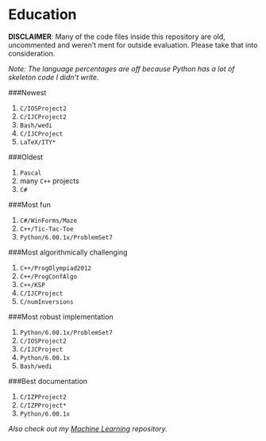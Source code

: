 # Education

**DISCLAIMER**: Many of the code files inside this repository are old, uncommented and weren’t ment for outside evaluation. Please take that into consideration.

*Note: The language percentages are off because Python has a lot of skeleton code I didn’t write.*

###Newest

1. `C/IOSProject2`
2. `C/IJCProject2`
3. `Bash/wedi`
4. `C/IJCProject`
5. `LaTeX/ITY*`

###Oldest

1. `Pascal`
2. many `C++` projects
3. `C#`

###Most fun

1. `C#/WinForms/Maze`
2. `C++/Tic-Tac-Toe`
3. `Python/6.00.1x/ProblemSet7`

###Most algorithmically challenging

1. `C++/ProgOlympiad2012`
2. `C++/ProgConfAlgo`
3. `C++/KSP`
4. `C/IJCProject`
5. `C/numInversions`

###Most robust implementation

1. `Python/6.00.1x/ProblemSet7`
2. `C/IOSProject2`
3. `C/IJCProject`
4. `Python/6.00.1x`
5. `Bash/wedi`

###Best documentation

1. `C/IZPProject2`
2. `C/IZPProject*`
3. `Python/6.00.1x`

*Also check out my [Machine Learning](https://github.com/Vixian/MLClass) repository.*
